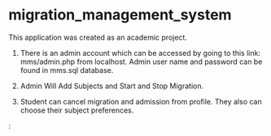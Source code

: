 # migration_management_system
This application was created as an academic project.

1. There is an admin account which can be accessed by going to this link: mms/admin.php from localhost. Admin user name and password can be found in mms.sql database. 

2. Admin Will Add Subjects and Start and Stop Migration.

3. Student can cancel migration and admission from profile. They also can choose their subject preferences.

:
